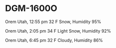 # DGM-1600O
Orem Utah, 12:55 pm
32 F Snow, Humidity 95%

Orem Utah, 2:05 pm 
34 F Light Snow, Humidity 92%

Orem Utah, 6:45 pm
32 F Cloudy, Humidity 86%
